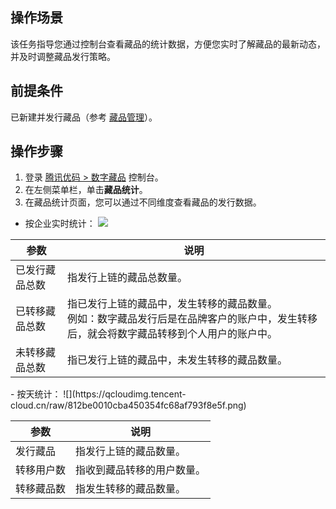 ## 操作场景
该任务指导您通过控制台查看藏品的统计数据，方便您实时了解藏品的最新动态，并及时调整藏品发行策略。

## 前提条件
已新建并发行藏品（参考 [藏品管理](https://cloud.tencent.com/document/product/1536/75181)）。

## 操作步骤
1. 登录 [腾讯优码 > 数字藏品](https://admin.uma.qq.com/nft/management/list) 控制台。
2. 在左侧菜单栏，单击**藏品统计**。
3. 在藏品统计页面，您可以通过不同维度查看藏品的发行数据。
 - 按企业实时统计：
 ![](https://qcloudimg.tencent-cloud.cn/raw/21d28868d8a1b18d1123c709291bcd74.png)
<table>
<thead>
<tr>
<th>参数</th>
<th>说明</th>
</tr>
</thead>
<tbody><tr>
<td>已发行藏品总数</td>
<td>指发行上链的藏品总数量。 </td>
</tr>
<tr>
<td>已转移藏品总数</td>
<td>指已发行上链的藏品中，发生转移的藏品数量。<br>例如：数字藏品发行后是在品牌客户的账户中，发生转移后，就会将数字藏品转移到个人用户的账户中。</td>
</tr>
<tr>
<td>未转移藏品总数</td>
<td>指已发行上链的藏品中，未发生转移的藏品数量。</td>
</tr>
</tbody></table>
 - 按天统计：
 ![](https://qcloudimg.tencent-cloud.cn/raw/812be0010cba450354fc68af793f8e5f.png)
 <table>
<thead>
<tr>
<th>参数</th>
<th>说明</th>
</tr>
</thead>
<tbody><tr>
<td>发行藏品</td>
<td> 指发行上链的藏品数量。</td>
</tr>
<tr>
<td>转移用户数</td>
<td>指收到藏品转移的用户数量。</td>
</tr>
<tr>
<td>转移藏品数</td>
<td>指发生转移的藏品数量。</td>
</tr>
</tbody></table>
 
